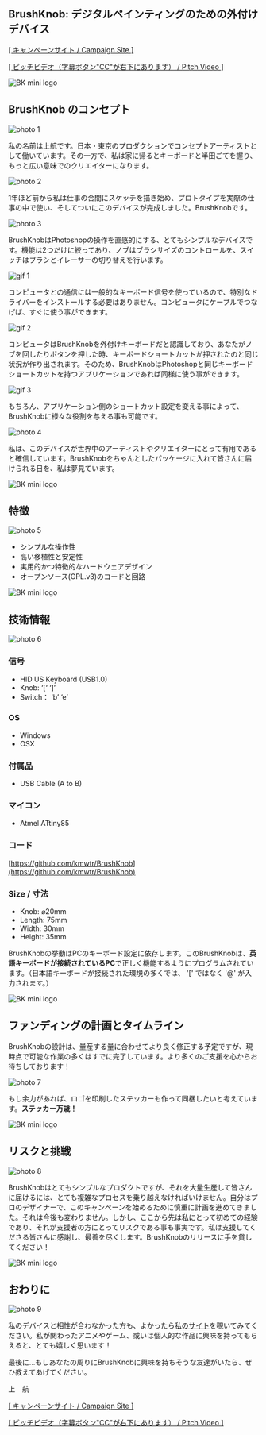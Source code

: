 ## BrushKnob: デジタルペインティングのための外付けデバイス

[[ キャンペーンサイト / Campaign Site ]](https://igg.me/at/brushknob/)

[[ ピッチビデオ（字幕ボタン"CC"が右下にあります） / Pitch Video ]](https://vimeo.com/163763962)

![BK mini logo](https://c1.iggcdn.com/indiegogo-media-prod-cld/image/upload/c_limit,w_620/v1461627039/hr_s9kmh6.png)

## BrushKnob のコンセプト

![photo 1](https://c1.iggcdn.com/indiegogo-media-prod-cld/image/upload/c_limit,w_620/v1461469545/_DSC0477s_bzmewx.png)

私の名前は上航です。日本・東京のプロダクションでコンセプトアーティストとして働いています。その一方で、私は家に帰るとキーボードと半田ごてを握り、もっと広い意味でのクリエイターになります。

![photo 2](https://c1.iggcdn.com/indiegogo-media-prod-cld/image/upload/c_limit,w_620/v1461864946/prototypes_dch0bm.png)

1年ほど前から私は仕事の合間にスケッチを描き始め、プロトタイプを実際の仕事の中で使い、そしてついにこのデバイスが完成しました。BrushKnobです。

![photo 3](https://c1.iggcdn.com/indiegogo-media-prod-cld/image/upload/c_limit,w_620/v1461870471/_DSC0493s2_dvm7rk.png)

BrushKnobはPhotoshopの操作を直感的にする、とてもシンプルなデバイスです。機能は2つだけに絞ってあり、ノブはブラシサイズのコントロールを、スイッチはブラシとイレーサーの切り替えを行います。

![gif 1](https://raw.githubusercontent.com/kmwtr/chinchilla_systems/master/brushknob/assets/BKIsWorking_min.gif)

コンピュータとの通信には一般的なキーボード信号を使っているので、特別なドライバーをインストールする必要はありません。コンピュータにケーブルでつなげば、すぐに使う事ができます。

![gif 2](https://raw.githubusercontent.com/kmwtr/chinchilla_systems/master/brushknob/assets/HowItWorksPicto_min.gif)

コンピュータはBrushKnobを外付けキーボードだと認識しており、あなたがノブを回したりボタンを押した時、キーボードショートカットが押されたのと同じ状況が作り出されます。そのため、BrushKnobはPhotoshopと同じキーボードショートカットを持つアプリケーションであれば同様に使う事ができます。

![gif 3](https://raw.githubusercontent.com/kmwtr/chinchilla_systems/b08b51f2d9c32e93adbd8aa41f9c370275fd71a5/brushknob/assets/BKWithBlender.gif)

もちろん、アプリケーション側のショートカット設定を変える事によって、BrushKnobに様々な役割を与える事も可能です。

![photo 4](https://c1.iggcdn.com/indiegogo-media-prod-cld/image/upload/c_limit,w_620/v1461627096/box_akgtwv.png)

私は、このデバイスが世界中のアーティストやクリエイターにとって有用であると確信しています。BrushKnobをちゃんとしたパッケージに入れて皆さんに届けられる日を、私は夢見ています。

![BK mini logo](https://c1.iggcdn.com/indiegogo-media-prod-cld/image/upload/c_limit,w_620/v1461627039/hr_s9kmh6.png)

## 特徴

![photo 5](https://c1.iggcdn.com/indiegogo-media-prod-cld/image/upload/c_limit,w_620/v1461627117/pitchTexPicto_jh6vcr.png)

- シンプルな操作性
- 高い移植性と安定性
- 実用的かつ特徴的なハードウェアデザイン
- オープンソース(GPL.v3)のコードと回路

![BK mini logo](https://c1.iggcdn.com/indiegogo-media-prod-cld/image/upload/c_limit,w_620/v1461627039/hr_s9kmh6.png)

## 技術情報

![photo 6](https://c1.iggcdn.com/indiegogo-media-prod-cld/image/upload/c_limit,w_620/v1461854222/_DSC0436sxs_bvssl4.png)

### 信号

- HID US Keyboard (USB1.0)
- Knob: ‘[‘ ‘]’
- Switch： ‘b’ ‘e’

### OS

- Windows
- OSX

### 付属品
- USB Cable (A to B)

### マイコン

- Atmel ATtiny85

### コード

[https://github.com/kmwtr/BrushKnob](https://github.com/kmwtr/BrushKnob)

### Size / 寸法

- Knob: ⌀20mm
- Length: 75mm
- Width: 30mm
- Height: 35mm

BrushKnobの挙動はPCのキーボード設定に依存します。このBrushKnobは、**英語キーボードが接続されているPC**で正しく機能するようにプログラムされています。（日本語キーボードが接続された環境の多くでは、 '[' ではなく '@' が入力されます。）</p>

![BK mini logo](https://c1.iggcdn.com/indiegogo-media-prod-cld/image/upload/c_limit,w_620/v1461627039/hr_s9kmh6.png)

## ファンディングの計画とタイムライン

BrushKnobの設計は、量産する量に合わせてより良く修正する予定ですが、現時点で可能な作業の多くはすでに完了しています。より多くのご支援を心からお待ちしております！

![photo 7](https://c1.iggcdn.com/indiegogo-media-prod-cld/image/upload/c_limit,w_620/v1461799235/timeline_xc1w6h.png)

もし余力があれば、ロゴを印刷したステッカーも作って同梱したいと考えています。**ステッカー万歳！**

![BK mini logo](https://c1.iggcdn.com/indiegogo-media-prod-cld/image/upload/c_limit,w_620/v1461627039/hr_s9kmh6.png)

## リスクと挑戦

![photo 8](https://c1.iggcdn.com/indiegogo-media-prod-cld/image/upload/c_limit,w_620/v1461630809/_DSC0424s_szww8e.png)

BrushKnobはとてもシンプルなプロダクトですが、それを大量生産して皆さんに届けるには、とても複雑なプロセスを乗り越えなければいけません。自分はプロのデザイナーで、このキャンペーンを始めるために慎重に計画を進めてきました。それは今後も変わりません。しかし、ここから先は私にとって初めての経験であり、それが支援者の方にとってリスクである事も事実です。私は支援してくださる皆さんに感謝し、最善を尽くします。BrushKnobのリリースに手を貸してください！

![BK mini logo](https://c1.iggcdn.com/indiegogo-media-prod-cld/image/upload/c_limit,w_620/v1461627039/hr_s9kmh6.png)

## おわりに

![photo 9](https://c1.iggcdn.com/indiegogo-media-prod-cld/image/upload/c_limit,w_620/v1462580857/videoCapture_me_y7tiij.png)

私のデバイスと相性が合わなかった方も、よかったら<a href="http://kmwtr.xyz" target="_blank" rel="noopener">私のサイト</a>を覗いてみてください。私が関わったアニメやゲーム、或いは個人的な作品に興味を持ってもらえると、とても嬉しく思います！

最後に…もしあなたの周りにBrushKnobに興味を持ちそうな友達がいたら、ぜひ教えてあげてください。

上　航

[[ キャンペーンサイト / Campaign Site ]](https://igg.me/at/brushknob/)

[[ ピッチビデオ（字幕ボタン"CC"が右下にあります） / Pitch Video ]](https://vimeo.com/163763962)
